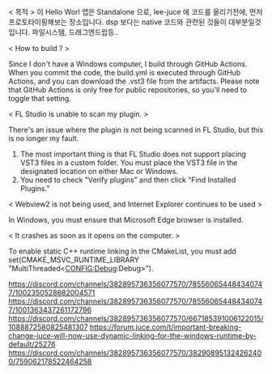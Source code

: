< 목적 >
이 Hello Worl 앱은 Standalone 으로,
lee-juce 에 코드를 올리기전에, 먼저 프로토타이핑해보는 장소입니다.
dsp 보다는 native 코드와 관련된 것들이 대부분일것입니다. 파일시스템, 드래그엔드랍등..


< How to build ? >

Since I don't have a Windows computer, I build through GitHub Actions. 
When you commit the code, the build.yml is executed through GitHub Actions, 
and you can download the .vst3 file from the artifacts.
Please note that GitHub Actions is only free for public repositories, so you'll need to toggle that setting.

< FL Studio is unable to scan my plugin. >

There's an issue where the plugin is not being scanned in FL Studio, but this is no longer my fault.

1. The most important thing is that FL Studio does not support placing VST3 files in a custom folder. 
   You must place the VST3 file in the designated location on either Mac or Windows. 
2. You need to check "Verify plugins" and then click "Find Installed Plugins."

< Webview2 is not being used, and Internet Explorer continues to be used >

In Windows, you must ensure that Microsoft Edge browser is installed.

< It crashes as soon as it opens on the computer. >

To enable static C++ runtime linking in the CMakeList, you must add set(CMAKE_MSVC_RUNTIME_LIBRARY "MultiThreaded$<$<CONFIG:Debug>:Debug>").

https://discord.com/channels/382895736356077570/785560654484340747/1002350528682004571
https://discord.com/channels/382895736356077570/785560654484340747/1001363437261172796
https://discord.com/channels/382895736356077570/667185391006122015/1088872580825481307
https://forum.juce.com/t/important-breaking-change-juce-will-now-use-dynamic-linking-for-the-windows-runtime-by-default/25276
https://discord.com/channels/382895736356077570/382908951324262400/759062178522464258